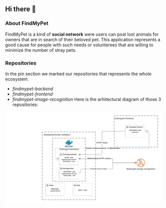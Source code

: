 ## Hi there 👋

### About FindMyPet
FindMyPet is a kind of **social network** were users can post lost animals for owners that are in search of their beloved pet. This application represents a good cause for people with such needs or volunterees that are willing to minimize the number of stray pets.

### Repositories
In the pin section we marked our repositories that represents the whole ecosystem.
- *findmypet-backend*
- *findmypet-frontend*
- *findmypet-image-recognition*
Here is the arhitectural diagram of those 3 repositories:

![diagram](Arhitectural_FindMyPet_Diagram.png)

